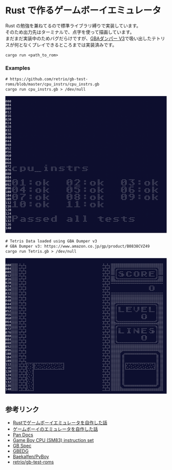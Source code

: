 # Rust で作るゲームボーイエミュレータ

Rust の勉強を兼ねてるので標準ライブラリ縛りで実装しています。  
そのため出力先はターミナルで、点字を使って描画しています。  
まだまだ実装中のためバグだらけですが、[GBAダンパー V3](https://www.amazon.co.jp/gp/product/B0838CVZ49)で吸い出したテトリスが何となくプレイできるところまでは実装済みです。

```shell
cargo run <path_to_rom>
```

### Examples

```shell
# https://github.com/retrio/gb-test-roms/blob/master/cpu_instrs/cpu_instrs.gb
cargo run cpu_instrs.gb > /dev/null
```

![screenshot01](./images/ss01.png)

```shell
# Tetris Data loaded using GBA Dumper v3
# GBA Dumper v3: https://www.amazon.co.jp/gp/product/B0838CVZ49
cargo run Tetris.gb > /dev/null
```

![screenshot02](./images/ss02.png)


## 参考リンク

- [Rustでゲームボーイエミュレータを自作した話](https://mjhd.hatenablog.com/entry/2021/04/14/221813)
- [ゲームボーイのエミュレータを自作した話](https://keichi.dev/post/write-yourself-a-game-boy-emulator/)
- [Pan Docs](https://gbdev.io/pandocs/)
- [Game Boy CPU (SM83) instruction set](https://gbdev.io/gb-opcodes/optables/)
- [GB Spec](https://w.atwiki.jp/gbspec/)
- [GBEDG](https://hacktixme.ga/GBEDG/)
- [Baekalfen/PyBoy](https://github.com/Baekalfen/PyBoy)
- [retrio/gb-test-roms](https://github.com/retrio/gb-test-roms)
